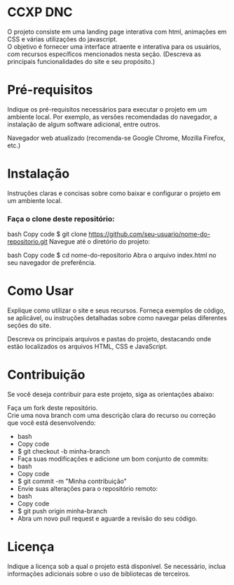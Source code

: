 # CCXP DNC 
O projeto consiste em uma landing page interativa com html, animações em CSS e várias utilizações do javascript. <br>
O objetivo é fornecer uma interface atraente e interativa para os usuários, com recursos específicos mencionados nesta seção.
(Descreva as principais funcionalidades do site e seu propósito.)

# Pré-requisitos
Indique os pré-requisitos necessários para executar o projeto em um ambiente local. Por exemplo, as versões recomendadas do navegador, a instalação de algum software adicional, entre outros.

Navegador web atualizado (recomenda-se Google Chrome, Mozilla Firefox, etc.)
# Instalação
Instruções claras e concisas sobre como baixar e configurar o projeto em um ambiente local.

### Faça o clone deste repositório:

bash
Copy code
$ git clone https://github.com/seu-usuario/nome-do-repositorio.git
Navegue até o diretório do projeto:

bash
Copy code
$ cd nome-do-repositorio
Abra o arquivo index.html no seu navegador de preferência.

# Como Usar
Explique como utilizar o site e seus recursos. Forneça exemplos de código, se aplicável, ou instruções detalhadas sobre como navegar pelas diferentes seções do site.

Descreva os principais arquivos e pastas do projeto, destacando onde estão localizados os arquivos HTML, CSS e JavaScript.

# Contribuição
Se você deseja contribuir para este projeto, siga as orientações abaixo: <br>

Faça um fork deste repositório. <br>
Crie uma nova branch com uma descrição clara do recurso ou correção que você está desenvolvendo: <br>
- bash <br>
- Copy code <br>
- $ git checkout -b minha-branch <br>
- Faça suas modificações e adicione um bom conjunto de commits: <br>
- bash  <br>
- Copy code <br>
- $ git commit -m "Minha contribuição" <br>
- Envie suas alterações para o repositório remoto:
- bash
- Copy code
- $ git push origin minha-branch
- Abra um novo pull request e aguarde a revisão do seu código.
# Licença
Indique a licença sob a qual o projeto está disponível. Se necessário, inclua informações adicionais sobre o uso de bibliotecas de terceiros.

